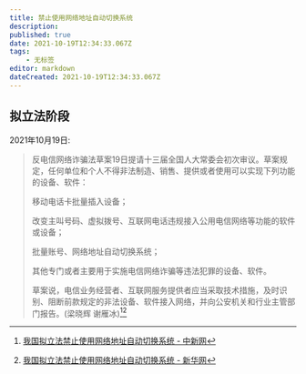 ```yaml
---
title: 禁止使用网络地址自动切换系统
description: 
published: true
date: 2021-10-19T12:34:33.067Z
tags:
    - 无标签
editor: markdown
dateCreated: 2021-10-19T12:34:33.067Z
---
```


## 拟立法阶段

2021年10月19日:

> 反电信网络诈骗法草案19日提请十三届全国人大常委会初次审议。草案规定，任何单位和个人不得非法制造、销售、提供或者使用可以实现下列功能的设备、软件：
>
> 移动电话卡批量插入设备；
>
> 改变主叫号码、虚拟拨号、互联网电话违规接入公用电信网络等功能的软件或设备；
>
> 批量账号、网络地址自动切换系统；
>
> 其他专门或者主要用于实施电信网络诈骗等违法犯罪的设备、软件。
>
> 草案说，电信业务经营者、互联网服务提供者应当采取技术措施，及时识别、阻断前款规定的非法设备、软件接入网络，并向公安机关和行业主管部门报告。(梁晓辉 谢雁冰)[^cnn][^ncn]

[^cnn]: [我国拟立法禁止使用网络地址自动切换系统 - 中新网](https://web.archive.org/web/20211019043422/http://www.chinanews.com/gn/2021/10-19/9589671.shtml)

[^ncn]: [我国拟立法禁止使用网络地址自动切换系统 - 新华网](https://web.archive.org/web/20211019043211/http://www.news.cn/politics/2021-10/19/c_1127972042.htm)
